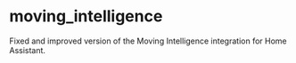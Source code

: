 # moving_intelligence
Fixed and improved version of the Moving Intelligence integration for Home Assistant.

